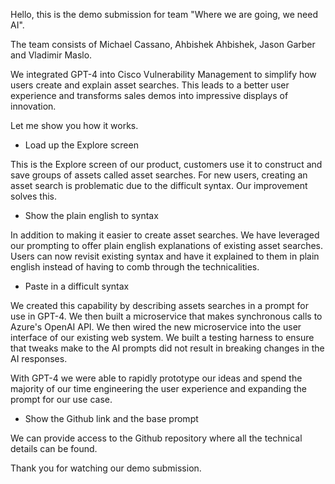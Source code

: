 Hello, this is the demo submission for team "Where we are going, we need AI".

The team consists of Michael Cassano, Ahbishek Ahbishek, Jason Garber and Vladimir Maslo.

We integrated GPT-4 into Cisco Vulnerability Management to simplify how users create and explain asset searches.  This leads to a better user experience and transforms sales demos into impressive displays of innovation.

Let me show you how it works.

- Load up the Explore screen

This is the Explore screen of our product, customers use it to construct and save groups of assets called asset searches.  For new users, creating an asset search is problematic due to the difficult syntax.  Our improvement solves this.

- Show the plain english to syntax

In addition to making it easier to create asset searches.  We have leveraged our prompting to offer plain english explanations of existing asset searches.  Users can now revisit existing syntax and have it explained to them in plain english instead of having to comb through the technicalities.

- Paste in a difficult syntax

We created this capability by describing assets searches in a prompt for use in GPT-4.  We then built a microservice that makes synchronous calls to Azure's OpenAI API.  We then wired the new microservice into the user interface of our existing web system.  We built a testing harness to ensure that tweaks make to the AI prompts did not result in breaking changes in the AI responses.

With GPT-4 we were able to rapidly prototype our ideas and spend the majority of our time engineering the user experience and expanding the prompt for our use case.

- Show the Github link and the base prompt

We can provide access to the Github repository where all the technical details can be found.

Thank you for watching our demo submission.
